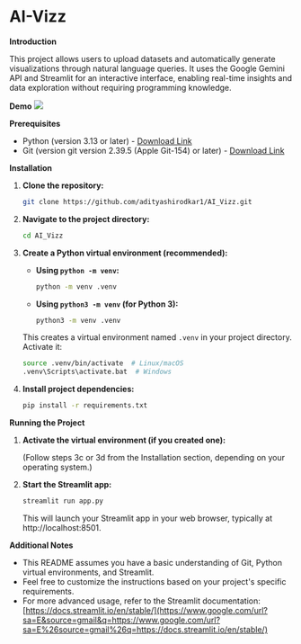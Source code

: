 # AI-Vizz

**Introduction**

This project allows users to upload datasets and automatically generate visualizations through natural language queries. It uses the Google Gemini API and Streamlit for an interactive interface, enabling real-time insights and data exploration without requiring programming knowledge.

**Demo**
![](https://github.com/adityashirodkar1/AI_Vizz/blob/main/demo/demo.gif) 

**Prerequisites**

  * Python (version 3.13 or later) - [Download Link](https://www.google.com/url?sa=E&source=gmail&q=https://www.python.org/downloads/)
  * Git (version git version 2.39.5 (Apple Git-154) or later) - [Download Link](https://www.google.com/url?sa=E&source=gmail&q=https://www.google.com/url?sa=E%26source=gmail%26q=https://git-scm.com/downloads)

**Installation**

1.  **Clone the repository:**

    ```bash
    git clone https://github.com/adityashirodkar1/AI_Vizz.git
    ```

2.  **Navigate to the project directory:**

    ```bash
    cd AI_Vizz
    ```

3.  **Create a Python virtual environment (recommended):**

      - **Using `python -m venv`:**

        ```bash
        python -m venv .venv
        ```

      - **Using `python3 -m venv` (for Python 3):**

        ```bash
        python3 -m venv .venv
        ```

    This creates a virtual environment named `.venv` in your project directory. Activate it:

    ```bash
    source .venv/bin/activate  # Linux/macOS
    .venv\Scripts\activate.bat  # Windows
    ```

4.  **Install project dependencies:**

    ```bash
    pip install -r requirements.txt
    ```

**Running the Project**

1.  **Activate the virtual environment (if you created one):**

    (Follow steps 3c or 3d from the Installation section, depending on your operating system.)

2.  **Start the Streamlit app:**

    ```bash
    streamlit run app.py
    ```

    This will launch your Streamlit app in your web browser, typically at http://localhost:8501.

**Additional Notes**

  * This README assumes you have a basic understanding of Git, Python virtual environments, and Streamlit.
  * Feel free to customize the instructions based on your project's specific requirements.
  * For more advanced usage, refer to the Streamlit documentation: [https://docs.streamlit.io/en/stable/](https://www.google.com/url?sa=E&source=gmail&q=https://www.google.com/url?sa=E%26source=gmail%26q=https://docs.streamlit.io/en/stable/)
